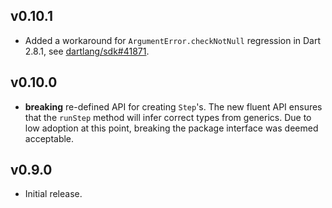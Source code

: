 ## v0.10.1
 * Added a workaround for `ArgumentError.checkNotNull` regression in Dart 2.8.1,
   see [dartlang/sdk#41871](https://github.com/dart-lang/sdk/issues/41871).

## v0.10.0
 * **breaking** re-defined API for creating `Step`'s. The new fluent API ensures
   that the `runStep` method will infer correct types from generics. Due to low
   adoption at this point, breaking the package interface was deemed acceptable.

## v0.9.0
 * Initial release.
